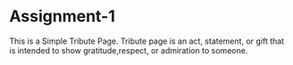 # Assignment-1
This is a Simple Tribute Page.
Tribute page is an act, statement, or gift that is intended to show gratitude,respect, or admiration to someone.
